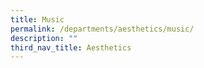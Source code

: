 ```yaml
---
title: Music
permalink: /departments/aesthetics/music/
description: ""
third_nav_title: Aesthetics
---
```

